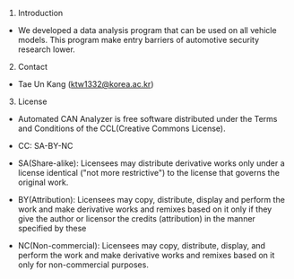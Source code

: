 1. Introduction 

- We developed a data analysis program that can be used on all vehicle models. 
This program make entry barriers of automotive security research lower.


2. Contact

- Tae Un Kang (ktw1332@korea.ac.kr) 

3. License

- Automated CAN Analyzer is free software distributed under the Terms and Conditions of the CCL(Creative Commons License).

- CC: SA-BY-NC
- SA(Share-alike): Licensees may distribute derivative works only under a license identical ("not more restrictive") to the license that governs the original work.
- BY(Attribution): Licensees may copy, distribute, display and perform the work and make derivative works and remixes based on it only if they give the author or licensor the credits (attribution) in the manner specified by these
- NC(Non-commercial): Licensees may copy, distribute, display, and perform the work and make derivative works and remixes based on it only for non-commercial purposes.
